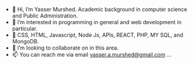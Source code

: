 - 👋 Hi, I’m Yasser Murshed. Academic background in computer science and Public Administration.
- 👀 I’m interested in programming in general and web development in particular.
- 🌱 CSS, HTML, Javascript, Node Js, APIs, REACT, PHP, MY SQL, and MongoDB.
- 💞️ I’m looking to collaborate on in this area.
- 📫 You can reach me via email yasser.a.murshed@gmail.com ...

<!---
Yasserhub/Yasserhub is a ✨ special ✨ repository because its `README.md` (this file) appears on your GitHub profile.
You can click the Preview link to take a look at your changes.
--->
